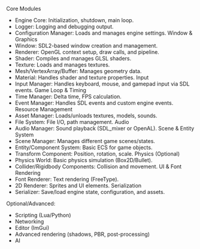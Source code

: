 Core Modules
- Engine Core: Initialization, shutdown, main loop.
- Logger: Logging and debugging output.
- Configuration Manager: Loads and manages engine settings.
Window & Graphics
- Window: SDL2-based window creation and management.
- Renderer: OpenGL context setup, draw calls, and pipeline.
- Shader: Compiles and manages GLSL shaders.
- Texture: Loads and manages textures.
- Mesh/VertexArray/Buffer: Manages geometry data.
- Material: Handles shader and texture properties.
Input
- Input Manager: Handles keyboard, mouse, and gamepad input via SDL events.
Game Loop & Timing
- Time Manager: Delta time, FPS calculation.
- Event Manager: Handles SDL events and custom engine events.
Resource Management
- Asset Manager: Loads/unloads textures, models, sounds.
- File System: File I/O, path management.
Audio
- Audio Manager: Sound playback (SDL_mixer or OpenAL).
Scene & Entity System
- Scene Manager: Manages different game scenes/states.
- Entity/Component System: Basic ECS for game objects.
- Transform Component: Position, rotation, scale.
Physics (Optional)
- Physics World: Basic physics simulation (Box2D/Bullet).
- Collider/Rigidbody Components: Collision and movement.
UI & Font Rendering
- Font Renderer: Text rendering (FreeType).
- 2D Renderer: Sprites and UI elements.
Serialization
- Serializer: Save/load engine state, configuration, and assets.

Optional/Advanced:
- Scripting (Lua/Python)
- Networking
- Editor (ImGui)
- Advanced rendering (shadows, PBR, post-processing)
- AI
